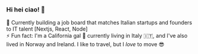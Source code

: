 ### Hi hei ciao! 👋

🌱 Currently building a job board that matches Italian startups and founders to IT talent [Nextjs, React, Node] <br>
⚡ Fun fact: I'm a California gal :ocean: currently living in Italy :it:, and I've also lived in Norway and Ireland. I like to travel, but I <em>love</em> to move :sunglasses: 


<!--
**sgiori11/sgiori11** is a ✨ _special_ ✨ repository because its `README.md` (this file) appears on your GitHub profile.

Here are some ideas to get you started:

- 🔭 I’m currently working on ...
- 🌱 I’m currently learning ...
- 👯 I’m looking to collaborate on ...
- 🤔 I’m looking for help with ...
- 💬 Ask me about ...
- 📫 How to reach me: ...
- 😄 Pronouns: ...
- ⚡ Fun fact: ...
-->
